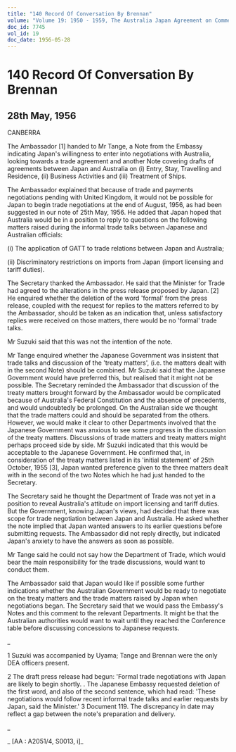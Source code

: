 ```yaml
---
title: "140 Record Of Conversation By Brennan"
volume: "Volume 19: 1950 - 1959, The Australia Japan Agreement on Commerce"
doc_id: 7745
vol_id: 19
doc_date: 1956-05-28
---
```


# 140 Record Of Conversation By Brennan

## 28th May, 1956

CANBERRA

The Ambassador [1] handed to Mr Tange, a Note from the Embassy indicating Japan's willingness to enter into negotiations with Australia, looking towards a trade agreement and another Note covering drafts of agreements between Japan and Australia on (i) Entry, Stay, Travelling and Residence, (ii) Business Activities and (iii) Treatment of Ships.

The Ambassador explained that because of trade and payments negotiations pending with United Kingdom, it would not be possible for Japan to begin trade negotiations at the end of August, 1956, as had been suggested in our note of 25th May, 1956. He added that Japan hoped that Australia would be in a position to reply to questions on the following matters raised during the informal trade talks between Japanese and Australian officials:

(i) The application of GATT to trade relations between Japan and Australia;

(ii) Discriminatory restrictions on imports from Japan (import licensing and tariff duties).

The Secretary thanked the Ambassador. He said that the Minister for Trade had agreed to the alterations in the press release proposed by Japan. [2] He enquired whether the deletion of the word 'formal' from the press release, coupled with the request for replies to the matters referred to by the Ambassador, should be taken as an indication that, unless satisfactory replies were received on those matters, there would be no 'formal' trade talks.

Mr Suzuki said that this was not the intention of the note.

Mr Tange enquired whether the Japanese Government was insistent that trade talks and discussion of the 'treaty matters', (i.e. the matters dealt with in the second Note) should be combined. Mr Suzuki said that the Japanese Government would have preferred this, but realised that it might not be possible. The Secretary reminded the Ambassador that discussion of the treaty matters brought forward by the Ambassador would be complicated because of Australia's Federal Constitution and the absence of precedents, and would undoubtedly be prolonged. On the Australian side we thought that the trade matters could and should be separated from the others. However, we would make it clear to other Departments involved that the Japanese Government was anxious to see some progress in the discussion of the treaty matters. Discussions of trade matters and treaty matters might perhaps proceed side by side. Mr Suzuki indicated that this would be acceptable to the Japanese Government. He confirmed that, in consideration of the treaty matters listed in its 'initial statement' of 25th October, 1955 [3], Japan wanted preference given to the three matters dealt with in the second of the two Notes which he had just handed to the Secretary.

The Secretary said he thought the Department of Trade was not yet in a position to reveal Australia's attitude on import licensing and tariff duties. But the Government, knowing Japan's views, had decided that there was scope for trade negotiation between Japan and Australia. He asked whether the note implied that Japan wanted answers to its earlier questions before submitting requests. The Ambassador did not reply directly, but indicated Japan's anxiety to have the answers as soon as possible.

Mr Tange said he could not say how the Department of Trade, which would bear the main responsibility for the trade discussions, would want to conduct them.

The Ambassador said that Japan would like if possible some further indications whether the Australian Government would be ready to negotiate on the treaty matters and the trade matters raised by Japan when negotiations began. The Secretary said that we would pass the Embassy's Notes and this comment to the relevant Departments. It might be that the Australian authorities would want to wait until they reached the Conference table before discussing concessions to Japanese requests.

_

1 Suzuki was accompanied by Uyama; Tange and Brennan were the only DEA officers present.

2 The draft press release had begun: 'Formal trade negotiations with Japan are likely to begin shortly. . The Japanese Embassy requested deletion of the first word, and also of the second sentence, which had read: 'These negotiations would follow recent informal trade talks and earlier requests by Japan, said the Minister.' 3 Document 119. The discrepancy in date may reflect a gap between the note's preparation and delivery.

_

_ [AA : A2051/4, S0013, i]_
